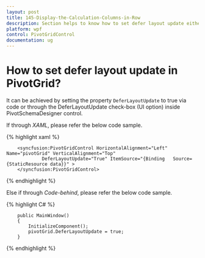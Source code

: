 ```yaml
---
layout: post
title: 145-Display-the-Calculation-Columns-in-Row
description: Section helps to know how to set defer layout update either programmatically or dynamically in pivot grid control | Syncfusion
platform: wpf
control: PivotGridControl
documentation: ug
---
```


# How to set defer layout update in PivotGrid?

It can be achieved by setting the property `DeferLayoutUpdate` to true via code or through the DeferLayoutUpdate check-box (UI option) inside PivotSchemaDesigner control. 

If through *XAML*, please refer the below code sample.

{% highlight xaml %}

        <syncfusion:PivotGridControl HorizontalAlignment="Left" Name="pivotGrid" VerticalAlignment="Top" 
                 DeferLayoutUpdate="True" ItemSource="{Binding   Source={StaticResource data}}" >
        </syncfusion:PivotGridControl>
     
{% endhighlight %}

Else if through *Code-behind*, please refer the below code sample.

{% highlight C# %}

        public MainWindow()
        {
            InitializeComponent();
            pivotGrid.DeferLayoutUpdate = true;
        } 
		
{% endhighlight %}

